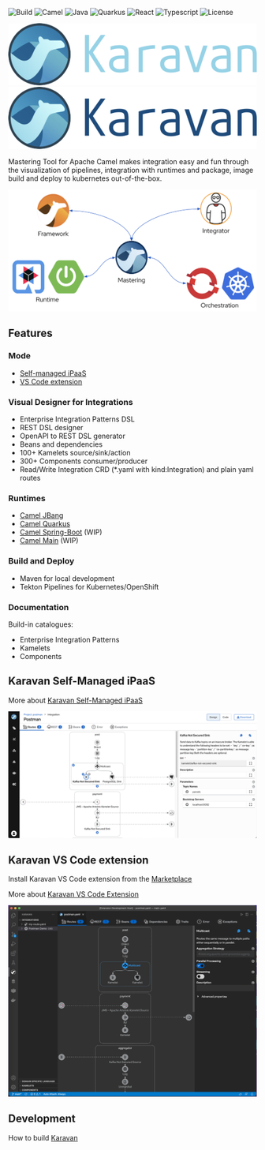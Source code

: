 ![Build](https://img.shields.io/badge/Build_with-Fun-blue.svg?style=for-the-badge)
![Camel](https://img.shields.io/badge/-Camel-blue.svg?style=for-the-badge&)
![Java](https://img.shields.io/badge/-Java-blue.svg?style=for-the-badge&logo=java)
![Quarkus](https://img.shields.io/badge/-Quarkus-blue.svg?style=for-the-badge&logo=quarkus)
![React](https://img.shields.io/badge/-React-blue.svg?style=for-the-badge&logo=react)
![Typescript](https://img.shields.io/badge/-Typescript-blue.svg?style=for-the-badge&logo=typescript)
![License](https://img.shields.io/badge/License-Apache-blue.svg?style=for-the-badge&logo=apache)

![karavan-logo](images/karavan-logo-dark.png#gh-dark-mode-only)
![karavan-logo](images/karavan-logo-light.png#gh-light-mode-only)


Mastering Tool for Apache Camel makes integration easy and fun through the visualization of pipelines, integration with runtimes and package, image build and deploy to kubernetes out-of-the-box.

![karavan-about](images/karavan-about.png)

## Features
### Mode
* [Self-managed iPaaS](karavan-builder/README.md)
* [VS Code extension](karavan-vscode/README.md)
### Visual Designer for Integrations
* Enterprise Integration Patterns DSL
* REST DSL designer
* OpenAPI to REST DSL generator
* Beans and dependencies
* 100+ Kamelets source/sink/action
* 300+ Components consumer/producer
* Read/Write Integration CRD (*.yaml with kind:Integration) and plain yaml routes
### Runtimes
* [Camel JBang](https://camel.apache.org/manual/camel-jbang.html)
* [Camel Quarkus](https://camel.apache.org/camel-quarkus)
* [Camel Spring-Boot](https://camel.apache.org/camel-spring-boot) (WIP)
* [Camel Main](https://camel.apache.org/components/3.18.x/others/main.html) (WIP)
### Build and Deploy
* Maven for local development
* Tekton Pipelines for Kubernetes/OpenShift
### Documentation
Build-in catalogues:
* Enterprise Integration Patterns
* Kamelets
* Components

## Karavan Self-Managed iPaaS
More about [Karavan Self-Managed iPaaS](karavan-builder/README.md)

![karavan-ipaas-1](images/karavan-ipaas-1.png)


## Karavan VS Code extension
Install Karavan VS Code extension from the [Marketplace](https://marketplace.visualstudio.com/items?itemName=camel-karavan.karavan)

More about [Karavan VS Code Extension](karavan-vscode/README.md)

![karavan-vscode](images/karavan-vscode.png)

## Development
How to build [Karavan](DEV.md)
